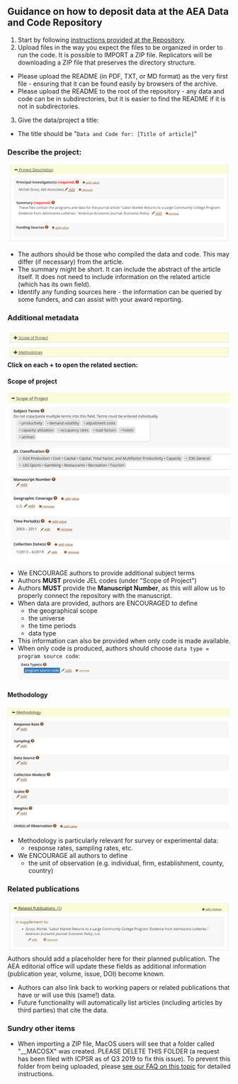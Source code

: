 ## Guidance on how to deposit data at the AEA Data and Code Repository

1. Start by following [instructions provided at the Repository](https://www.openicpsr.org/openicpsr/aea/deposit-instructions).
2. Upload files in the way you expect the files to be organized in order to run the code. It is possible to IMPORT a ZIP file. Replicators will be downloading a ZIP file that preserves the directory structure.
  - Please upload the README (in PDF, TXT, or MD format) as the very first file - ensuring that it can be found easily by browsers of the archive.
  - Please upload the README to the root of the repository - any data and code can be in subdirectories, but it is easier to find the README if it is not in subdirectories.
3. Give the data/project a title:
  - The title should be "`Data and Code for: [Title of article]`"
### Describe the project:
![screenshot of project description](assets/project-description-icpsr.png)
  - The authors should be those who compiled the data and code. This may differ (if necessary) from the article. 
  - The summary might be short. It can include the abstract of the article itself. It does not need to include information on the related article (which has its own field). 
  - Identify any funding sources here - the information can be queried by some funders, and can assist with your award reporting.
### Additional metadata
![metadata of project](assets/project-metadata-icpsr.png)
**Click on each + to open the related section:**
#### Scope of project
![scope of project](assets/project-scope-of-project-icpsr.png)
  - We ENCOURAGE authors to provide additional subject terms
  - Authors **MUST** provide JEL codes (under "Scope of Project")
  - Authors **MUST** provide the **Manuscript Number**, as this will allow us to properly connect the repository with the manuscript.
  - When data are provided, authors are ENCOURAGED to define 
      - the geographical scope 
      - the universe 
      - the time periods
      - data type
  - This information can also be provided when only code is made available.
  - When only code is produced, authors should choose `data type = program source code`: ![program source code](assets/project-data-type-icpsr.png)
#### Methodology
  ![methodology section](assets/project-methodology-icpsr.png)
  

  - Methodology is particularly relevant for survey or experimental data:
    - response rates, sampling rates, etc.
  - We ENCOURAGE all authors to define
    - the unit of observation (e.g. individual, firm, establishment, county, country)
### Related publications
![related publications](assets/project-related-icpsr.png)
Authors should add a placeholder here for their planned publication. The AEA editorial office will update these fields as additional information (publication year, volume, issue, DOI) become known.
- Authors can also link back to working papers or related publications that have or will use this (same!) data. 
- Future functionality will automatically list articles (including articles by third parties) that cite the data.

### Sundry other items
- When importing a ZIP file, MacOS users will see that a folder called "__MACOSX" was created. PLEASE DELETE THIS FOLDER (a request has been filed with ICPSR as of Q3 2019 to fix this issue). To prevent this folder from being uploaded, please [see our FAQ on this topic](https://aeadataeditor.github.io/aea-de-guidance/FAQ.html#what-is-that-__macosx-folder-which-seems-to-contain-a-second-copy-of-all-the--replication-files-i-am-not-sure-why-this-folder-exists) for detailed instructions.